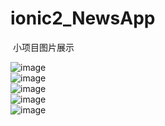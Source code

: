 # ionic2_NewsApp
  小项目图片展示
    
  ![image](https://github.com/chenwenpeng/ionic2_NewsApp/tree/master/images/1.jpg)</br>
  ![image](https://github.com/chenwenpeng/ionic2_NewsApp/tree/master/images/2.jpg)</br>
  ![image](https://github.com/chenwenpeng/ionic2_NewsApp/tree/master/images/3.jpg)</br>
  ![image](https://github.com/chenwenpeng/ionic2_NewsApp/tree/master/images/4.jpg)</br>
  ![image](https://github.com/chenwenpeng/ionic2_NewsApp/tree/master/images/5.jpg)
 

